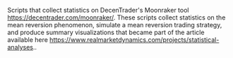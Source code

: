Scripts that collect statistics on DecenTrader's Moonraker tool https://decentrader.com/moonraker/. These scripts collect statistics on the mean reversion phenomenon, simulate a mean reversion trading strategy, and produce summary visualizations that became part of the article available here https://www.realmarketdynamics.com/projects/statistical-analyses..

